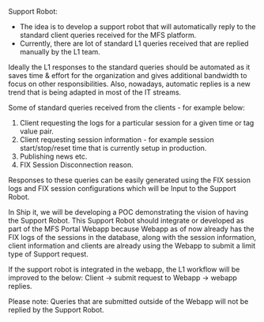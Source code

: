 Support Robot:

- The idea is to develop a support robot that will automatically reply to the standard client queries received for the MFS platform.
- Currently, there are lot of standard L1 queries received that are replied manually by the L1 team.


Ideally the L1 responses to the standard queries should be automated as it saves time & effort for the organization and gives additional bandwidth to focus on other responsibilities. Also, nowadays, automatic replies is a new trend that is being adapted in most of the IT streams.

Some of standard queries received from the clients - for example below:
  1) Client requesting the logs for a particular session for a given time or tag value pair.
  2) Client requesting session information - for example session start/stop/reset time that is currently setup in production.
  3) Publishing news etc.
  4) FIX Session Disconnection reason.

Responses to these queries can be easily generated using the FIX session logs and FIX session configurations which will be Input to the Support Robot.

In Ship it, we will be developing a POC demonstrating the vision of having the Support Robot.
This Support Robot should integrate or developed as part of the MFS Portal Webapp because Webapp as of now already has the FIX logs of the sessions in the database, along with the session information, client information and clients are already using the Webapp to submit a limit type of Support request.

If the support robot is integrated in the webapp, the L1 workflow will be improved to the below:
Client -> submit request to Webapp -> webapp replies.

Please note: Queries that are submitted outside of the Webapp will not be replied by the Support Robot.
